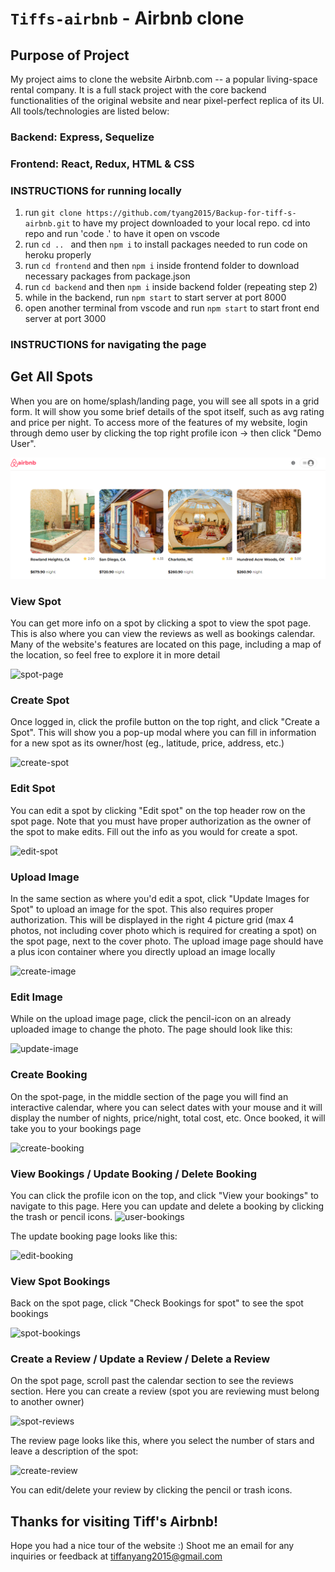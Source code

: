 # `Tiffs-airbnb` - Airbnb clone

## Purpose of Project

My project aims to clone the website Airbnb.com -- a popular living-space rental company. It is a full stack project with the core backend functionalities of the original website and near pixel-perfect replica of its UI. All tools/technologies are listed below:

### Backend: Express, Sequelize
### Frontend: React, Redux, HTML & CSS

### INSTRUCTIONS for running locally

1. run ```git clone https://github.com/tyang2015/Backup-for-tiff-s-airbnb.git``` to have my project downloaded to your local repo. cd into repo and run 'code .' to have it open on vscode
2. run ```cd .. ``` and then ```npm i``` to install packages needed to run code on heroku properly
3. run ```cd frontend``` and then ```npm i``` inside frontend folder to download necessary packages from package.json
4. run ```cd backend``` and then ```npm i``` inside backend folder (repeating step 2)
5. while in the backend, run ```npm start``` to start server at port 8000
6. open another terminal from vscode and run ```npm start``` to start front end server at port 3000

### INSTRUCTIONS for navigating the page
## Get All Spots
When you are on home/splash/landing page, you will see all spots in a grid form. It will show you some brief details of the spot itself, such as avg rating and price per night. To access more of the features of my website, login through demo user by clicking the top right profile icon -> then click "Demo User".

![spots-images](./images/get-spots.png)

### View Spot
You can get more info on a spot by clicking a spot to view the spot page. This is also where you can view the reviews as well as bookings calendar. Many of the website's features are located on this page, including a map of the location, so feel free to explore it in more detail

![spot-page](./images/get-spot-page.png)

### Create Spot
Once logged in, click the profile button on the top right, and click "Create a Spot". This will show you a pop-up modal where you can fill in information for a new spot as its owner/host (eg., latitude, price, address, etc.)

![create-spot](./images/create-spot.png)

### Edit Spot
You can edit a spot by clicking "Edit spot" on the top header row on the spot page. Note that you must have proper authorization as the owner of the spot to make edits. Fill out the info as you would for create a spot.

![edit-spot](./images/edit-spot.png)

### Upload Image
In the same section as where you'd edit a spot, click "Update Images for Spot" to upload an image for the spot. This also requires proper authorization. This will be displayed in the right 4 picture grid (max 4 photos, not including cover photo which is required for creating a spot) on the spot page, next to the cover photo. The upload image page should have a plus icon container where you directly upload an image locally

![create-image](./images/create-image.png)


### Edit Image
While on the upload image page, click the pencil-icon on an already uploaded image to change the photo. The page should look like this: 

![update-image](./images/update-image.png)

### Create Booking
On the spot-page, in the middle section of the page you will find an interactive calendar, where you can select dates with your mouse and it will display the number of nights, price/night, total cost, etc. Once booked, it will take you to your bookings page

![create-booking](./images/create-booking.png)

### View Bookings / Update Booking / Delete Booking
You can click the profile icon on the top, and click "View your bookings" to navigate to this page. Here you can update and delete a booking by clicking the trash or pencil icons.
![user-bookings](./images/userbookings.png)

The update booking page looks like this: 

![edit-booking](./images/edit-booking.png)

### View Spot Bookings
Back on the spot page, click "Check Bookings for spot" to see the spot bookings

![spot-bookings](./images/spot-bookings.png)


### Create a Review / Update a Review / Delete a Review
On the spot page, scroll past the calendar section to see the reviews section. Here you can create a review (spot you are reviewing must belong to another owner)

![spot-reviews](./images/edit-review.png)

The review page looks like this, where you select the number of stars and leave a description of the spot: 

![create-review](./images/create-review.png)

You can edit/delete your review by clicking the pencil or trash icons.

## Thanks for visiting Tiff's Airbnb!
Hope you had a nice tour of the website :) Shoot me an email for any inquiries or feedback at tiffanyang2015@gmail.com

